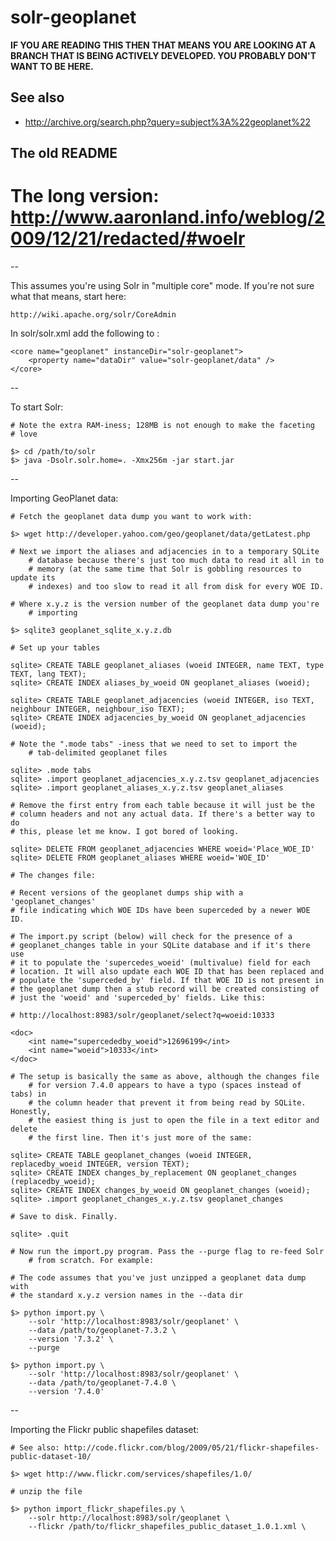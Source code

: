 solr-geoplanet
==

**IF YOU ARE READING THIS THEN THAT MEANS YOU ARE LOOKING AT A BRANCH THAT IS
  BEING ACTIVELY DEVELOPED. YOU PROBABLY DON'T WANT TO BE HERE.**

See also
--

* http://archive.org/search.php?query=subject%3A%22geoplanet%22

The old README
--

# The long version: http://www.aaronland.info/weblog/2009/12/21/redacted/#woelr

--

This assumes you're using Solr in "multiple core" mode. If you're not sure what
that means, start here:

	http://wiki.apache.org/solr/CoreAdmin

In solr/solr.xml add the following to <cores> :

	<core name="geoplanet" instanceDir="solr-geoplanet">
		<property name="dataDir" value="solr-geoplanet/data" />
	</core>

--

To start Solr:

	# Note the extra RAM-iness; 128MB is not enough to make the faceting
	# love

	$> cd /path/to/solr
	$> java -Dsolr.solr.home=. -Xmx256m -jar start.jar

--

Importing GeoPlanet data:

	# Fetch the geoplanet data dump you want to work with:

	$> wget http://developer.yahoo.com/geo/geoplanet/data/getLatest.php

	# Next we import the aliases and adjacencies in to a temporary SQLite
        # database because there's just too much data to read it all in to
        # memory (at the same time that Solr is gobbling resources to update its
        # indexes) and too slow to read it all from disk for every WOE ID.

	# Where x.y.z is the version number of the geoplanet data dump you're
        # importing

	$> sqlite3 geoplanet_sqlite_x.y.z.db

	# Set up your tables

	sqlite> CREATE TABLE geoplanet_aliases (woeid INTEGER, name TEXT, type TEXT, lang TEXT);
	sqlite> CREATE INDEX aliases_by_woeid ON geoplanet_aliases (woeid);

	sqlite> CREATE TABLE geoplanet_adjacencies (woeid INTEGER, iso TEXT, neighbour INTEGER, neighbour_iso TEXT);
	sqlite> CREATE INDEX adjacencies_by_woeid ON geoplanet_adjacencies (woeid);

	# Note the ".mode tabs" -iness that we need to set to import the
        # tab-delimited geoplanet files

	sqlite> .mode tabs
	sqlite> .import geoplanet_adjacencies_x.y.z.tsv geoplanet_adjacencies
	sqlite> .import geoplanet_aliases_x.y.z.tsv geoplanet_aliases

	# Remove the first entry from each table because it will just be the
	# column headers and not any actual data. If there's a better way to do
	# this, please let me know. I got bored of looking.

	sqlite> DELETE FROM geoplanet_adjacencies WHERE woeid='Place_WOE_ID'
	sqlite> DELETE FROM geoplanet_aliases WHERE woeid='WOE_ID'

	# The changes file:

	# Recent versions of the geoplanet dumps ship with a 'geoplanet_changes'
	# file indicating which WOE IDs have been superceded by a newer WOE ID.

	# The import.py script (below) will check for the presence of a
	# geoplanet_changes table in your SQLite database and if it's there use
	# it to populate the 'supercedes_woeid' (multivalue) field for each
	# location. It will also update each WOE ID that has been replaced and
	# populate the 'superceded_by' field. If that WOE ID is not present in
	# the geoplanet dump then a stub record will be created consisting of
	# just the 'woeid' and 'superceded_by' fields. Like this:

	# http://localhost:8983/solr/geoplanet/select?q=woeid:10333

	<doc>
		<int name="supercededby_woeid">12696199</int>
		<int name="woeid">10333</int>
	</doc>

	# The setup is basically the same as above, although the changes file
        # for version 7.4.0 appears to have a typo (spaces instead of tabs) in
        # the column header that prevent it from being read by SQLite. Honestly,
        # the easiest thing is just to open the file in a text editor and delete
        # the first line. Then it's just more of the same:

	sqlite> CREATE TABLE geoplanet_changes (woeid INTEGER, replacedby_woeid INTEGER, version TEXT);
	sqlite> CREATE INDEX changes_by_replacement ON geoplanet_changes (replacedby_woeid);
	sqlite> CREATE INDEX changes_by_woeid ON geoplanet_changes (woeid);
	sqlite> .import geoplanet_changes_x.y.z.tsv geoplanet_changes

	# Save to disk. Finally.

	sqlite> .quit

	# Now run the import.py program. Pass the --purge flag to re-feed Solr
        # from scratch. For example:

	# The code assumes that you've just unzipped a geoplanet data dump with
	# the standard x.y.z version names in the --data dir

	$> python import.py \
		--solr 'http://localhost:8983/solr/geoplanet' \
		--data /path/to/geoplanet-7.3.2 \
		--version '7.3.2' \
		--purge

	$> python import.py \
		--solr 'http://localhost:8983/solr/geoplanet' \
		--data /path/to/geoplanet-7.4.0 \
		--version '7.4.0'

--

Importing the Flickr public shapefiles dataset:

	# See also: http://code.flickr.com/blog/2009/05/21/flickr-shapefiles-public-dataset-10/

	$> wget http://www.flickr.com/services/shapefiles/1.0/

	# unzip the file

	$> python import_flickr_shapefiles.py \
		--solr http://localhost:8983/solr/geoplanet \
		--flickr /path/to/flickr_shapefiles_public_dataset_1.0.1.xml \
